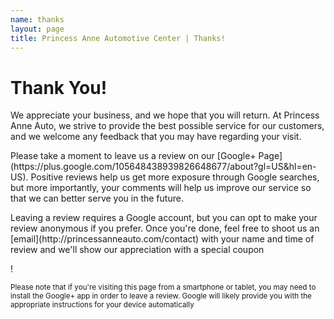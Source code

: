 ```yaml
---
name: thanks
layout: page
title: Princess Anne Automotive Center | Thanks!
---
```


<div class="hero-unit">
<h1 class="page-header">Thank You!</h1>
<p class="lead">We appreciate your business, and we hope that you will return. At Princess Anne Auto, we strive to provide the best possible service for our customers, and we welcome any feedback that you may have regarding your visit.</p>
<p>Please take a moment to leave us a review on our [Google+ Page](https://plus.google.com/105648438939826648677/about?gl=US&hl=en-US). Positive reviews help us get more exposure through Google searches, but more importantly, your comments will help us improve our service so that we can better serve you in the future.</p>
<p>Leaving a review requires a Google account, but you can opt to make your review anonymous if you prefer. Once you're done, feel free to shoot us an [email](http://princessanneauto.com/contact) with your name and time of review and we'll show our appreciation with a special coupon</p>!
<p><small>Please note that if you're visiting this page from a smartphone or tablet, you may need to install the Google+ app in order to leave a review. Google will likely provide you with the appropriate instructions for your device automatically<small></p>
</div>